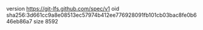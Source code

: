 version https://git-lfs.github.com/spec/v1
oid sha256:3d661cc9a8e08513ec57974b412ee776928091fb101cb03bac8fe0b646eb86a7
size 8592
